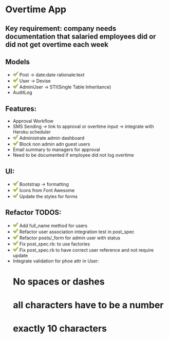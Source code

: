 # Overtime App

## Key requirement: company needs documentation that salaried employees did or did not get overtime each week

## Models

- ![check](ynstructions/check.png) Post -> date:date rationale:text
- ![check](ynstructions/check.png) User -> Devise
- ![check](ynstructions/check.png) AdminUser -> STI(Single Table Inheritance)
- AuditLog

## Features:

- Approval Workflow
- SMS Sending -> link to approval or overtime input -> integrate with Heroku scheduler
- ![check](ynstructions/check.png) Administrate admin dashboard
- ![check](ynstructions/check.png) Block non admin adn guest users
- Email summary to managers for approval
- Need to be documented if employee did not log overtime

## UI:

- ![check](ynstructions/check.png) Bootstrap -> formatting
- ![check](ynstructions/check.png) Icons from Font Awesome
- ![check](ynstructions/check.png) Update the styles for forms

## Refactor TODOS:
- ![check](ynstructions/check.png) Add full_name method for users
- ![check](ynstructions/check.png) Refactor user association integration test in post_spec
- ![check](ynstructions/check.png) Refactor posts/_form for admin user with status
- ![check](ynstructions/check.png) Fix post_spec.rb: to use factories
- ![check](ynstructions/check.png) Fix post_spec.rb to have correct user reference and not require update
- Integrate validation for phoe attr in User:
	# No spaces or dashes
	# all characters have to be a number
	# exactly 10 characters
